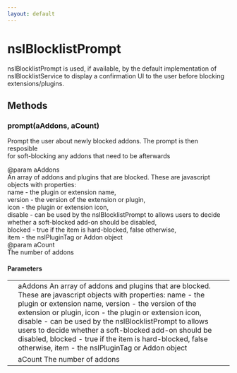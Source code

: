 ```yaml
---
layout: default
---
```


# nsIBlocklistPrompt #
  
nsIBlocklistPrompt is used, if available, by the default implementation of   
nsIBlocklistService to display a confirmation UI to the user before blocking  
extensions/plugins.  
  

## Methods ##

### prompt(aAddons, aCount) ###
  
Prompt the user about newly blocked addons. The prompt is then resposible  
for soft-blocking any addons that need to be afterwards  
  
@param  aAddons  
        An array of addons and plugins that are blocked. These are javascript  
        objects with properties:  
         name    - the plugin or extension name,  
         version - the version of the extension or plugin,  
         icon    - the plugin or extension icon,  
         disable - can be used by the nsIBlocklistPrompt to allows users to decide  
                   whether a soft-blocked add-on should be disabled,  
         blocked - true if the item is hard-blocked, false otherwise,  
         item    - the nsIPluginTag or Addon object  
@param  aCount  
        The number of addons  
  

#### Parameters ####

<table>

<tr>
<td></td>
<td>aAddons  
        An array of addons and plugins that are blocked. These are javascript  
        objects with properties:  
         name    - the plugin or extension name,  
         version - the version of the extension or plugin,  
         icon    - the plugin or extension icon,  
         disable - can be used by the nsIBlocklistPrompt to allows users to decide  
                   whether a soft-blocked add-on should be disabled,  
         blocked - true if the item is hard-blocked, false otherwise,  
         item    - the nsIPluginTag or Addon object  
</td>
</tr>

<tr>
<td></td>
<td>aCount  
        The number of addons  
</td>
</tr>

</table>
